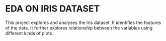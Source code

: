 # EDA ON IRIS DATASET
This project explores and analyses the Iris dataset. It identifies the features of the data. It further explores relationship between the variables using different kinds of plots. 

